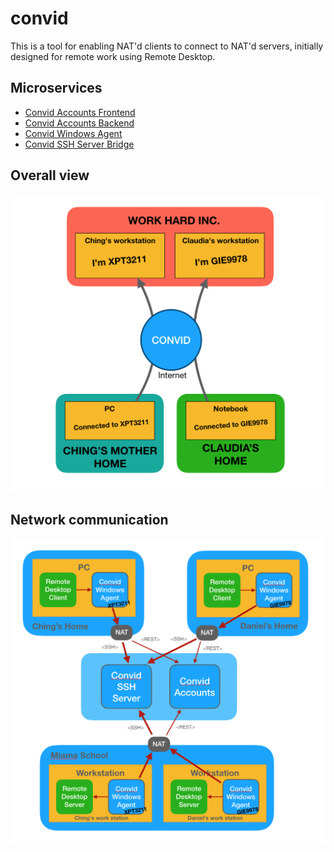 # convid
This is a tool for enabling NAT'd clients to connect to NAT'd servers, initially designed for remote work using Remote Desktop.

## Microservices

* [Convid Accounts Frontend](https://github.com/labbsr0x/convid-accounts-frontend)
* [Convid Accounts Backend](https://github.com/labbsr0x/convid-accounts-backend)
* [Convid Windows Agent](https://github.com/labbsr0x/convid-agent-windows)
* [Convid SSH Server Bridge](https://github.com/labbsr0x/convid-ssh-server)

## Overall view

<img src="diagram1.png" width="500">

## Network communication

<img src="diagram2.png" width="600">

